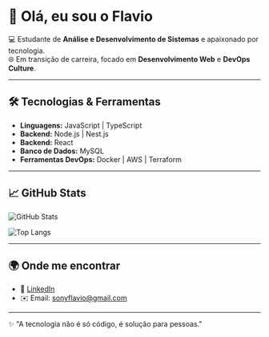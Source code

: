 # 👋 Olá, eu sou o Flavio  

💻 Estudante de **Análise e Desenvolvimento de Sistemas** e apaixonado por tecnologia.  
🌐 Em transição de carreira, focado em **Desenvolvimento Web** e **DevOps Culture**.  

---

## 🛠️ Tecnologias & Ferramentas

- **Linguagens:** JavaScript | TypeScript  
- **Backend:** Node.js | Nest.js
- **Backend:** React 
- **Banco de Dados:** MySQL     
- **Ferramentas DevOps:** Docker | AWS | Terraform

---

## 📈 GitHub Stats

![GitHub Stats](https://github-readme-stats.vercel.app/api?username=sonyflavio&show_icons=true&theme=dracula)  

![Top Langs](https://github-readme-stats.vercel.app/api/top-langs/?username=sonyflavio&layout=compact&theme=dracula)  

---

## 🌍 Onde me encontrar

- 💼 [LinkedIn]([https://www.linkedin.com/in/seu-perfil/](https://www.linkedin.com/in/flavio-serra/))  
- ✉️ Email: sonyflavio@gmail.com  

---
✨ "A tecnologia não é só código, é solução para pessoas."  
